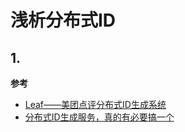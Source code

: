 # 浅析分布式ID

## 1. 

**参考**

* [Leaf——美团点评分布式ID生成系统](https://tech.meituan.com/2017/04/21/mt-leaf.html)
* [分布式ID生成服务，真的有必要搞一个](https://mp.weixin.qq.com/s/WM_C2cPOuq4jbYCmuP0OIw)

